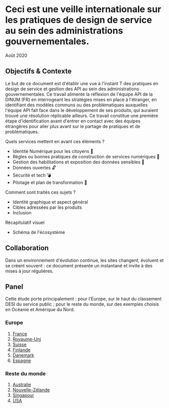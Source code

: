 # Ceci est une veille internationale sur les pratiques de design de service au sein des administrations gouvernementales.

Août 2020

## Objectifs & Contexte
Le but de ce document est d'établir une vue à l'instant T des pratiques en design de service et gestion des API au sein des administrations gouvernementales.
Ce travail alimente la réflexion de l'équipe API de la DINUM (FR) en interrogeant les stratégies mises en place à l'étranger, en identifiant des modèles communs ou des problématiques auxquelles l'équipe API fait face dans le développement de ses produits, qui auraient trouvé une résolution réplicable ailleurs.
Ce travail constitue une première étape d'identification avant d'entrer en contact avec des équipes étrangères pour aller plus avant sur le partage de pratiques et de problématiques.

Quels services mettent en avant ces éléments ?
- Identité Numérique pour les citoyens :bust_in_silhouette:
- Règles ou bonnes pratiques de construction de services numériques :beginner:
- Gestion des habilitations et exposition des données sensibles :closed_lock_with_key:
- Données ouvertes :unlock:
- Sécurité et tech :bomb:
- Pilotage et plan de transformation :dart:

Comment sont traités ces sujets ?
- Identité graphique et aspect général
- Cibles adressées par les produits 
- Inclusion

Récapitulatif visuel
- Schéma de l'écosystème 

## Collaboration
Dans un environnement d'évolution continue, les sites changent, évoluent et se créent souvent : ce document présente un instantané et invite à des mises à jour  régulières.

## Panel
Cette étude porte principalement : pour l'Europe, sur le haut du classement DESI du service public ; pour le reste du monde, sur des exemples choisis en Océanie et Amérique du Nord.

### Europe
1. [France](./1_France.md)
2. [Royaume-Uni](file://2_uk.md)
3. [Suisse](file://3_suisse.md)
4. [Finlande](file://4_finlande.md)
5. [Danemark](file://5_danemark.md)
6. [Espagne](file://6_espagne.md)

### Reste du monde
1. [Australie](file://1_australie.md)
2. [Nouvelle-Zélande](file://2_nz.md)
3. [Singapour](file://3_singapour.md)
4. [USA](file://4_usa.md)
